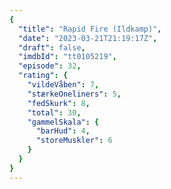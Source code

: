 ```yaml
---
{
  "title": "Rapid Fire (Ildkamp)",
  "date": "2023-03-21T21:19:17Z",
  "draft": false,
  "imdbId": "tt0105219",
  "episode": 32,
  "rating": {
    "vildeVåben": 7,
    "stærkeOneliners": 5,
    "fedSkurk": 8,
    "total": 30,
    "gammelSkala": {
      "barHud": 4,
      "storeMuskler": 6
    }
  }
}
---
```


